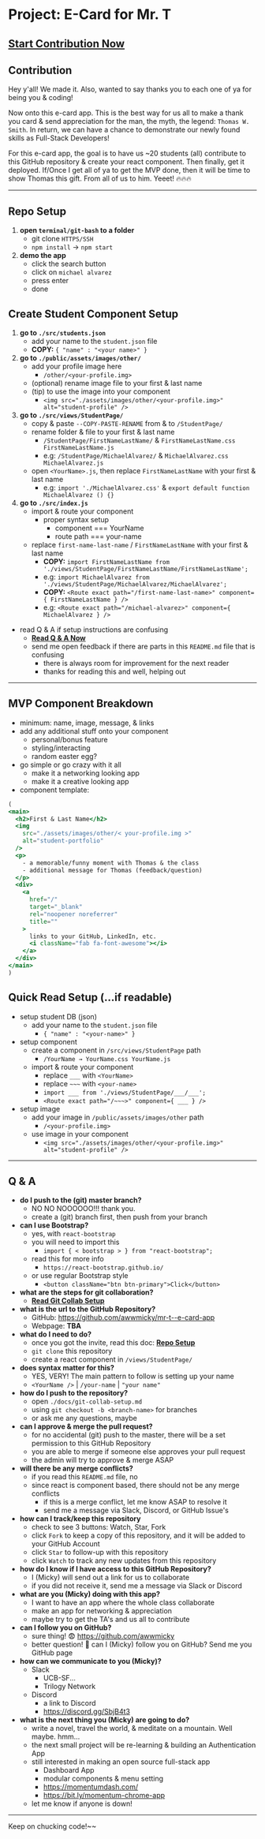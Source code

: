 # Project: E-Card for Mr. T

## **[Start Contribution Now](#repo-setup)**

## Contribution
Hey y'all! We made it. Also, wanted to say thanks you to each one of ya for being you & coding!

Now onto this e-card app. This is the best way for us all to make a thank you card & send appreciation for the man, the myth, the legend: `Thomas W. Smith`. In return, we can have a chance to demonstrate our newly found skills as Full-Stack Developers!

For this e-card app, the goal is to have us ~20 students (all) contribute to this GitHub repository & create your react component. Then finally, get it deployed. If/Once I get all of ya to get the MVP done, then it will be time to show Thomas this gift. From all of us to him. Yeeet! 🔥🔥🔥

---

## Repo Setup
1. **open `terminal/git-bash` to a folder**
    - git clone `HTTPS/SSH`
    - `npm install` → `npm start`
2. **demo the app**
    - click the search button
    - click on `michael alvarez`
    - press enter
    - done

## Create Student Component Setup
1. **go to `./src/students.json`**
    - add your name to the `student.json` file
    - **COPY:** `{ "name" : "<your name>" }`
2. **go to `./public/assets/images/other/`**
    - add your profile image here
        - `/other/<your-profile.img>`
    - (optional) rename image file to your first & last name
    - (tip) to use the image into your component
        - `<img src="./assets/images/other/<your-profile.img>" alt="student-profile" />`
3. **go to `./src/views/StudentPage/`**
    - copy & paste `--COPY-PASTE-RENAME` from & to `/StudentPage/`
    - rename folder & file to your first & last name
        - `/StudentPage/FirstNameLastName/` & `FirstNameLastName.css FirstNameLastName.js`
        - e.g: `/StudentPage/MichaelAlvarez/` & `MichaelAlvarez.css MichaelAlvarez.js`
    - open `<YourName>.js`, then replace `FirstNameLastName` with your first & last name
        - e.g: `import './MichaelAlvarez.css'` & `export default function MichaelAlvarez () {}`
4. **go to `./src/index.js`**
    - import & route your component
        - proper syntax setup
            - component === YourName
            - route path === your-name
    - replace `first-name-last-name` / `FirstNameLastName` with your first & last name
        - **COPY:** `import FirstNameLastName from './views/StudentPage/FirstNameLastName/FirstNameLastName';`
        - e.g: `import MichaelAlvarez from './views/StudentPage/MichaelAlvarez/MichaelAlvarez';`
        - **COPY:** `<Route exact path="/first-name-last-name>" component={ FirstNameLastName } />`
        - e.g: `<Route exact path="/michael-alvarez>" component={ MichaelAlvarez } />`
- read Q & A if setup instructions are confusing
    - **[Read Q & A Now](#repo-setup)**
    - send me open feedback if there are parts in this `README.md` file that is confusing
        - there is always room for improvement for the next reader
        - thanks for reading this and well, helping out

---

## MVP Component Breakdown
- minimum: name, image, message, & links
- add any additional stuff onto your component
    - personal/bonus feature
    - styling/interacting
    - random easter egg?
- go simple or go crazy with it all
    - make it a networking looking app
    - make it a creative looking app
- component template:

```jsx
(
<main>
  <h2>First & Last Name</h2>
  <img
    src="./assets/images/other/< your-profile.img >"
    alt="student-portfolio"
  />
  <p>
    - a memorable/funny moment with Thomas & the class
    - additional message for Thomas (feedback/question)
  </p>
  <div>
    <a
      href="/"
      target="_blank"
      rel="noopener noreferrer"
      title=""
    >
      links to your GitHub, LinkedIn, etc.
      <i className="fab fa-font-awesome"></i>
    </a>
  </div>
</main>
)
```

## Quick Read Setup (...if readable)
- setup student DB (json)
    - add your name to the `student.json` file
        - `{ "name" : "<your-name>" }`
- setup component
    - create a component in `/src/views/StudentPage` path
        - `/YourName → YourName.css YourName.js`
    - import & route your component
        - replace `___` with `<YourName>`
        - replace `~~~` with `<your-name>`
        - `import ___ from './views/StudentPage/___/___';`
        - `<Route exact path="/~~~>" component={ ___ } />`
- setup image
    - add your image in `/public/assets/images/other` path
        - `/<your-profile.img>`
    - use image in your component
        - `<img src="./assets/images/other/<your-profile.img>" alt="student-profile" />`

---

## Q & A
- **do I push to the (git) master branch?**
    - NO NO NOOOOOO!!! thank you.
    - create a (git) branch first, then push from your branch
- **can I use Bootstrap?**
    - yes, with `react-bootstrap`
    - you will need to import this
        - `import { < bootstrap > } from "react-bootstrap";`
    - read this for more info
        - `https://react-bootstrap.github.io/`
    - or use regular Bootstrap style
        - `<button className="btn btn-primary">Click</button>`
- **what are the steps for git collaboration?**
    - **[Read Git Collab Setup](./docs/git-collab-setup.md)**
- **what is the url to the GitHub Repository?**
    - GitHub: https://github.com/awwmicky/mr-t--e-card-app
    - Webpage: **TBA**
- **what do I need to do?**
    - once you got the invite, read this doc: **[Repo Setup](#repo-setup)**
    - `git clone` this repository
    - create a react component in `/views/StudentPage/`
- **does syntax matter for this?**
    - YES, VERY! The main pattern to follow is setting up your name
    - `<YourName />` | `/your-name` | `"your name"`
- **how do I push to the repository?**
    - open `./docs/git-collab-setup.md`
    - using `git checkout -b <branch-name>` for branches
    - or ask me any questions, maybe
- **can I approve & merge the pull request?**
    - for no accidental (git) push to the master, there will be a set permission to this GitHub Repository
    - you are able to merge if someone else approves your pull request
    - the admin will try to approve & merge ASAP
- **will there be any merge conflicts?**
    - if you read this `README.md` file, no
    - since react is component based, there should not be any merge conflicts
        - if this is a merge conflict, let me know ASAP to resolve it
        - send me a message via Slack, Discord, or GitHub Issue's
- **how can I track/keep this repository**
    - check to see 3 buttons: Watch, Star, Fork
    - click `Fork` to keep a copy of this repository, and it will be added to your GitHub Account
    - click `Star` to follow-up with this repository
    - click `Watch` to track any new updates from this repository
- **how do I know if I have access to this GitHub Repository?**
    <!-- - this is a private repository -->
    - I (Micky) will send out a link for us to collaborate
    - if you did not receive it, send me a message via Slack or Discord
- **what are you (Micky) doing with this app?**
    - I want to have an app where the whole class collaborate
    - make an app for networking & appreciation
    - maybe try to get the TA's and us all to contribute
- **can I follow you on GitHub?**
    - sure thing! 😨  https://github.com/awwmicky
    - better question! 🤔 can I (Micky) follow you on GitHub? Send me you GitHub page
- **how can we communicate to you (Micky)?**
    - Slack
        - UCB-SF...
        - Trilogy Network
    - Discord
        - a link to Discord
        - https://discord.gg/SbjB4t3
- **what is the next thing you (Micky) are going to do?**
    - write a novel, travel the world, & meditate on a mountain. Well maybe. hmm…
    - the next small project will be re-learning & building an Authentication App
    - still interested in making an open source full-stack app
        - Dashboard App
        - modular components & menu setting
        - https://momentumdash.com/
        - https://bit.ly/momentum-chrome-app
    - let me know if anyone is down!

---

Keep on chucking code!~~